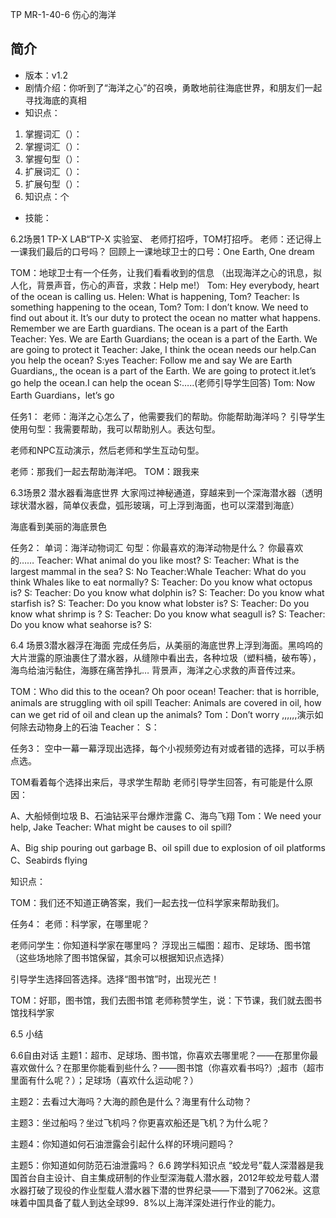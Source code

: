 TP MR-1-40-6 伤心的海洋
## 简介
* 版本：v1.2
* 剧情介绍：你听到了“海洋之心”的召唤，勇敢地前往海底世界，和朋友们一起寻找海底的真相
* 知识点：
1. 掌握词汇（）：
2. 掌握词汇（）：
3. 掌握句型（）：
4. 扩展词汇（）：
5. 扩展句型（）：
6. 知识点：个
* 技能：


6.2场景1    TP-X LAB“TP-X 实验室、
老师打招呼，TOM打招呼。
老师：还记得上一课我们最后的口号吗？
回顾上一课地球卫士的口号：One Earth, One dream

TOM：地球卫士有一个任务，让我们看看收到的信息
（出现海洋之心的讯息，拟人化，背景声音，伤心的声音，求救：Help me!）
Tom: Hey everybody, heart of the ocean is calling us.
Helen: What is happening, Tom?
Teacher: Is something happening to the ocean, Tom?
Tom: I don’t know. We need to find out about it. It’s our duty to protect the ocean no matter what happens. Remember we are Earth guardians. The ocean is a part of the Earth
Teacher: Yes. We are Earth Guardians; the ocean is a part of the Earth. We are going to protect it
Teacher: Jake, I think the ocean needs our help.Can you help the ocean?
S:yes
Teacher: Follow me and say We are Earth Guardians,, the ocean is a part of the Earth. We are going to protect it.let’s go help the ocean.I can help the ocean
S:…..(老师引导学生回答)
Tom: Now Earth Guardians，let’s go 


任务1：
老师：海洋之心怎么了，他需要我们的帮助。你能帮助海洋吗？
引导学生使用句型：我需要帮助，我可以帮助别人。表达句型。

老师和NPC互动演示，然后老师和学生互动句型。

老师：那我们一起去帮助海洋吧。
TOM：跟我来



6.3场景2 潜水器看海底世界
大家闯过神秘通道，穿越来到一个深海潜水器（透明球状潜水器，简单仪表盘，弧形玻璃，可上浮到海面，也可以深潜到海底）

海底看到美丽的海底景色

任务2：
单词：海洋动物词汇
句型：你最喜欢的海洋动物是什么？
你最喜欢的……
Teacher: What animal do you like most?
S:
Teacher: What is the largest mammal in the sea?
S: No
Teacher:Whale
Teacher: What do you think  Whales like to eat normally?
S:
Teacher: Do you know what octopus is?
S:
Teacher: Do you know what dolphin is?
S:
Teacher: Do you know what starfish is?
S:
Teacher: Do you know what lobster is?
S:
Teacher: Do you know what shrimp is ?
S:
Teacher: Do you know what seagull is?
S:
Teacher: Do you know what seahorse is?
S:

6.4 场景3潜水器浮在海面
完成任务后，从美丽的海底世界上浮到海面。黑呜呜的大片泄露的原油裹住了潜水器，从缝隙中看出去，各种垃圾（塑料桶，破布等），海鸟给油污黏住，海豚在痛苦挣扎…
背景声，海洋之心求救的声音传过来。

TOM：Who did this to the ocean? Oh poor ocean!
Teacher: that is horrible,  animals are struggling with oil spill
Teacher: Animals are covered in oil, how can we get rid of oil and clean up the animals?
Tom：Don’t worry ,,,,,,演示如何除去动物身上的石油
Teacher：
S：
 





任务3：
空中一幕一幕浮现出选择，每个小视频旁边有对或者错的选择，可以手柄点选。

TOM看着每个选择出来后，寻求学生帮助
老师引导学生回答，有可能是什么原因：

A、大船倾倒垃圾
B、石油钻采平台爆炸泄露
C、海鸟飞翔
Tom：We need your help, Jake
Teacher: What might be causes to oil spill?

A、Big ship pouring out garbage
B、oil spill due to explosion of oil platforms
C、Seabirds flying





知识点：

TOM：我们还不知道正确答案，我们一起去找一位科学家来帮助我们。


任务4：
老师：科学家，在哪里呢？

老师问学生：你知道科学家在哪里吗？
浮现出三幅图：超市、足球场、图书馆（这些场地除了图书馆保留，其余可以根据知识点选择）

引导学生选择回答选择。选择“图书馆”时，出现光芒！

TOM：好耶，图书馆，我们去图书馆
老师称赞学生，说：下节课，我们就去图书馆找科学家

6.5 小结

6.6自由对话
主题1：超市、足球场、图书馆，你喜欢去哪里呢？——在那里你最喜欢做什么？在那里你能看到些什么？——图书馆（你喜欢看书吗?）;超市（超市里面有什么呢？）；足球场（喜欢什么运动呢？）

主题2：去看过大海吗？大海的颜色是什么？海里有什么动物？

主题3：坐过船吗？坐过飞机吗？你更喜欢船还是飞机？为什么呢？

主题4：你知道如何石油泄露会引起什么样的环境问题吗？

主题5：你知道如何防范石油泄露吗？
6.6 跨学科知识点
“蛟龙号”载人深潜器是我国首台自主设计、自主集成研制的作业型深海载人潜水器，2012年蛟龙号载人潜水器打破了现役的作业型载人潜水器下潜的世界纪录——下潜到了7062米。这意味着中国具备了载人到达全球99．8%以上海洋深处进行作业的能力。



